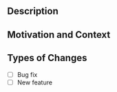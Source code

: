<!-- Provide a general summary of your changes in the Title above -->

## Description
<!-- Describe your changes in detail -->

## Motivation and Context
<!-- Why is this change required? What problem does it solve? -->
<!-- If it fixes an open issue, please link to the issue here. -->

## Types of Changes
<!-- Please select all items that apply either now or after creating the pull request: -->
- [ ] Bug fix
- [ ] New feature
